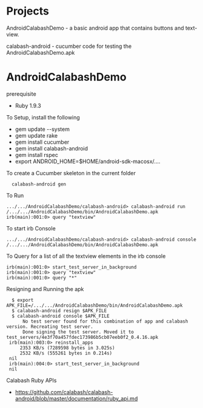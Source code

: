 Projects
======================

AndroidCalabashDemo - a basic android app that contains buttons and text-view. 

calabash-android - cucumber code for testing the AndroidCalabashDemo.apk

AndroidCalabashDemo
===================

prerequisite

- Ruby 1.9.3

To Setup, install the following 

- gem update --system
- gem update rake
- gem install cucumber
- gem install calabash-android
- gem install rspec
- export ANDROID_HOME=$HOME/android-sdk-macosx/....

To create a Cucumber skeleton in the current folder

      calabash-android gen

To Run

    .../.../AndroidCalabashDemo/calabash-android> calabash-android run /.../.../AndroidCalabashDemo/bin/AndroidCalabashDemo.apk 
    irb(main):001:0> query "textview"

To start irb Console 

    .../.../AndroidCalabashDemo/calabash-android> calabash-android console /.../.../AndroidCalabashDemo/bin/AndroidCalabashDemo.apk 

To Query for a list of all the textview elements in the irb console

    irb(main):001:0> start_test_server_in_background
    irb(main):001:0> query "textview"
    irb(main):001:0> query "*"
    
Resigning and Running the apk

      $ export APK_FILE=/.../.../AndroidCalabashDemo/bin/AndroidCalabashDemo.apk
      $ calabash-android resign $APK_FILE
      $ calabash-android console $APK_FILE 
          No test server found for this combination of app and calabash version. Recreating test server.
          Done signing the test server. Moved it to test_servers/4e3f70a457fdec173986b5cb07eeb0f2_0.4.16.apk
     irb(main):003:0> reinstall_apps
         2353 KB/s (7289598 bytes in 3.025s)
         2532 KB/s (555261 bytes in 0.214s)
     nil
     irb(main):004:0> start_test_server_in_background
     nil

Calabash Ruby APIs

- https://github.com/calabash/calabash-android/blob/master/documentation/ruby_api.md
